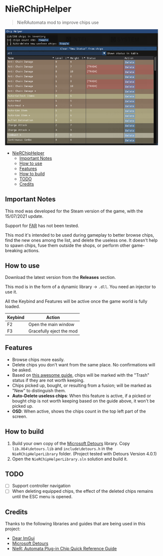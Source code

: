 # NieRChipHelper

> NieRAutomata mod to improve chips use

![Main Window](media/main-window.png)

- [NieRChipHelper](#nierchiphelper)
  - [Important Notes](#important-notes)
  - [How to use](#how-to-use)
  - [Features](#features)
  - [How to build](#how-to-build)
  - [TODO](#todo)
  - [Credits](#credits)

## Important Notes

This mod was developed for the Steam version of the game, with the 15/07/2021 update.

Support for [FAR](https://github.com/Kaldaien/FAR) has not been tested.

This mod it's intended to be used during gameplay to better browse chips, find the new ones among the list, and delete the useless one. It doesn't help to spawn chips, fuse them outside the shops, or perform other game-breaking actions.

## How to use

Download the latest version from the **Releases** section.

This mod is in the form of a dynamic library -> `.dll`. You need an injector to use it.

All the Keybind and Features will be active once the game world is fully loaded.

| Keybind | Action                   |
|---------|--------------------------|
| F2      | Open the main window     |
| F3      | Gracefully eject the mod |

## Features

- Browse chips more easily.
- Delete chips you don't want from the same place. No confirmations will be asked.
- Based on [this awesome guide][quick-reference-guide], chips will be marked with the "Trash" status if they are not worth keeping.
- Chips picked up, bought, or resulting from a fusion; will be marked as "New" to distinguish them.
- **Auto-Delete useless chips**: When this feature is active, if a picked or bought chip is not worth keeping based on the guide above, it won't be picked up.
- **OSD**: When active, shows the chips count in the top left part of the screen.

## How to build

1. Build your own copy of the [Microsoft Detours][detours] library. Copy `lib.X64\detours.lib` and `include\detours.h` in the `NieRChipHelperLibrary` folder. (Project tested with Detours Version 4.0.1)
2. Open the `NieRChipHelperLibrary.sln` solution and build it.

## TODO

- [ ] Support controller navigation
- [ ] When deleting equipped chips, the effect of the deleted chips remains until the ESC menu is opened.

## Credits

Thanks to the following libraries and guides that are being used in this project:

- [Dear ImGui][dear-imgui]
- [Microsoft Detours][detours]
- [NieR: Automata Plug-in Chip Quick Reference Guide][quick-reference-guide]

[dear-imgui]: https://github.com/ocornut/imgui
[detours]: https://github.com/Microsoft/Detours
[quick-reference-guide]: https://docs.google.com/spreadsheets/d/1fNMz4foJEWZpbbZH3GcdwucftESNYNffEOobdCyRO4E/pubhtml#
